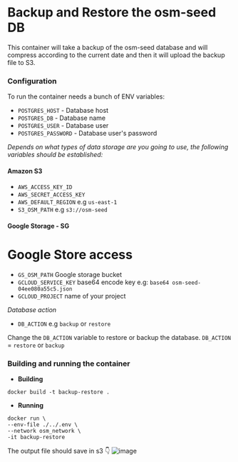 # Backup and Restore the osm-seed DB

This container will take a backup of the osm-seed database and will compress according to the current date and then it will upload the backup file to S3.


### Configuration

To run the container needs a bunch of ENV variables:

- `POSTGRES_HOST` - Database host
- `POSTGRES_DB` - Database name
- `POSTGRES_USER` - Database user
- `POSTGRES_PASSWORD` - Database user's password

*Depends on what types of data storage are you going to use, the following variables should be established:*

#### Amazon S3

- `AWS_ACCESS_KEY_ID` 
- `AWS_SECRET_ACCESS_KEY`
- `AWS_DEFAULT_REGION` e.g `us-east-1`
- `S3_OSM_PATH`  e.g `s3://osm-seed`

#### Google Storage - SG

# Google Store access

- `GS_OSM_PATH` Google storage bucket
- `GCLOUD_SERVICE_KEY` base64 encode key e.g: `base64 osm-seed-04ee080a55c5.json`
- `GCLOUD_PROJECT` name of your project

*Database action*

- `DB_ACTION` e.g `backup` or `restore`

Change the `DB_ACTION` variable to restore or backup the database. `DB_ACTION` =  `restore` or `backup`

### Building and running the container

- **Building**

```
docker build -t backup-restore .
```

- **Running**

```
docker run \
--env-file ./../.env \
--network osm_network \
-it backup-restore
```

The output file should save in s3 👇 
![image](https://user-images.githubusercontent.com/1152236/40454691-6408a96a-5eaf-11e8-8de1-508cb13dced3.png)
